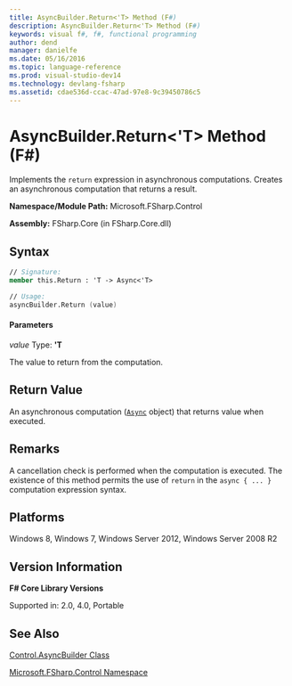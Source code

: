 ```yaml
---
title: AsyncBuilder.Return<'T> Method (F#)
description: AsyncBuilder.Return<'T> Method (F#)
keywords: visual f#, f#, functional programming
author: dend
manager: danielfe
ms.date: 05/16/2016
ms.topic: language-reference
ms.prod: visual-studio-dev14
ms.technology: devlang-fsharp
ms.assetid: cdae536d-ccac-47ad-97e8-9c39450786c5 
---
```


# AsyncBuilder.Return<'T> Method (F#)

Implements the `return` expression in asynchronous computations. Creates an asynchronous computation that returns a result.

**Namespace/Module Path:** Microsoft.FSharp.Control

**Assembly:** FSharp.Core (in FSharp.Core.dll)


## Syntax

```fsharp
// Signature:
member this.Return : 'T -> Async<'T>

// Usage:
asyncBuilder.Return (value)
```

#### Parameters
*value*
Type: **'T**


The value to return from the computation.

## Return Value

An asynchronous computation ([`Async`](https://msdn.microsoft.com/library/03eb4d12-a01a-4565-a077-5e83f17cf6f7) object) that returns value when executed.
## Remarks
A cancellation check is performed when the computation is executed. The existence of this method permits the use of `return` in the `async { ... }` computation expression syntax.


## Platforms
Windows 8, Windows 7, Windows Server 2012, Windows Server 2008 R2


## Version Information
**F# Core Library Versions**

Supported in: 2.0, 4.0, Portable

## See Also
[Control.AsyncBuilder Class](Control.AsyncBuilder-Class-%5BFSharp%5D.md)

[Microsoft.FSharp.Control Namespace](Microsoft.FSharp.Control-Namespace-%5BFSharp%5D.md)